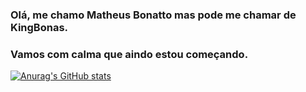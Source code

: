 ### Olá, me chamo Matheus Bonatto mas pode me chamar de KingBonas.
### Vamos com calma que aindo estou começando.

[![Anurag's GitHub stats](https://github-readme-stats.vercel.app/api?username=KingBonas&show_icons=true&theme=radical)](https://github.com/anuraghazra/github-readme-stats)
##
